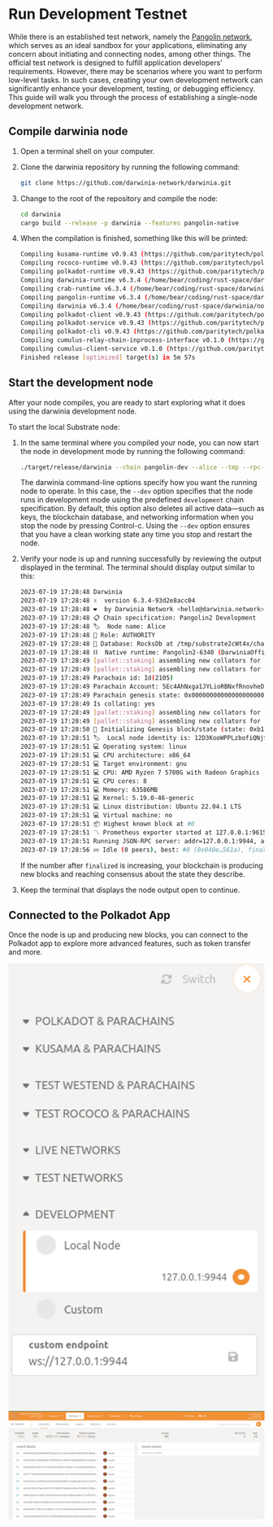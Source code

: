 # Run Development Testnet

While there is an established test network, namely the [Pangolin network](./pangolin.md), which serves as an ideal sandbox for your applications, eliminating any concern about initiating and connecting nodes, among other things. The official test network is designed to fulfill application developers' requirements. However, there may be scenarios where you want to perform low-level tasks. In such cases, creating your own development network can significantly enhance your development, testing, or debugging efficiency. This guide will walk you through the process of establishing a single-node development network.

## Compile darwinia node

1. Open a terminal shell on your computer.
2. Clone the darwinia repository by running the following command:
    
    ```bash
    git clone https://github.com/darwinia-network/darwinia.git
    ```
    
3. Change to the root of the repository and compile the node:
    
    ```bash
    cd darwinia
    cargo build --release -p darwinia --features pangolin-native
    ```
    
4. When the compilation is finished, something like this will be printed:
    
    ```bash
    Compiling kusama-runtime v0.9.43 (https://github.com/paritytech/polkadot?branch=release-v0.9.43#ba42b9ce)
    Compiling rococo-runtime v0.9.43 (https://github.com/paritytech/polkadot?branch=release-v0.9.43#ba42b9ce)
    Compiling polkadot-runtime v0.9.43 (https://github.com/paritytech/polkadot?branch=release-v0.9.43#ba42b9ce)
    Compiling darwinia-runtime v6.3.4 (/home/bear/coding/rust-space/darwinia/runtime/darwinia)
    Compiling crab-runtime v6.3.4 (/home/bear/coding/rust-space/darwinia/runtime/crab)
    Compiling pangolin-runtime v6.3.4 (/home/bear/coding/rust-space/darwinia/runtime/pangolin)
    Compiling darwinia v6.3.4 (/home/bear/coding/rust-space/darwinia/node)
    Compiling polkadot-client v0.9.43 (https://github.com/paritytech/polkadot?branch=release-v0.9.43#ba42b9ce)
    Compiling polkadot-service v0.9.43 (https://github.com/paritytech/polkadot?branch=release-v0.9.43#ba42b9ce)
    Compiling polkadot-cli v0.9.43 (https://github.com/paritytech/polkadot?branch=release-v0.9.43#ba42b9ce)
    Compiling cumulus-relay-chain-inprocess-interface v0.1.0 (https://github.com/paritytech/cumulusbranch=polkadot-v9.43#b8999fce)
    Compiling cumulus-client-service v0.1.0 (https://github.com/paritytech/cumulus?branch=polkadot-v0.9.43#b8999fce)
    Finished release [optimized] target(s) in 5m 57s
    ```
    

## Start the development node

After your node compiles, you are ready to start exploring what it does using the darwinia development node.

To start the local Substrate node:

1. In the same terminal where you compiled your node, you can now start the node in development mode by running the following command:
    
    ```bash
    ./target/release/darwinia --chain pangolin-dev --alice --tmp --rpc-external --rpc-cors all
    ```
    
    The darwinia command-line options specify how you want the running node to operate. In this case, the `--dev` option specifies that the node runs in development mode using the predefined `development` chain specification. By default, this option also deletes all active data—such as keys, the blockchain database, and networking information when you stop the node by pressing Control-c. Using the `--dev` option ensures that you have a clean working state any time you stop and restart the node.
    
2. Verify your node is up and running successfully by reviewing the output displayed in the terminal. The terminal should display output similar to this:
    
    ```bash
    2023-07-19 17:28:48 Darwinia    
    2023-07-19 17:28:48 ✌️  version 6.3.4-93d2e8acc04    
    2023-07-19 17:28:48 ❤️  by Darwinia Network <hello@darwinia.network>, 2018-2023    
    2023-07-19 17:28:48 📋 Chain specification: Pangolin2 Development    
    2023-07-19 17:28:48 🏷  Node name: Alice    
    2023-07-19 17:28:48 👤 Role: AUTHORITY    
    2023-07-19 17:28:48 💾 Database: RocksDb at /tmp/substrate2cWt4x/chains/pangolin2-development/db/full    
    2023-07-19 17:28:48 ⛓  Native runtime: Pangolin2-6340 (DarwiniaOfficialRust-0.tx0.au0)    
    2023-07-19 17:28:49 [pallet::staking] assembling new collators for new session 0 at #0    
    2023-07-19 17:28:49 [pallet::staking] assembling new collators for new session 1 at #0    
    2023-07-19 17:28:49 Parachain id: Id(2105)    
    2023-07-19 17:28:49 Parachain Account: 5Ec4AhNxga1JYLioRBNxfRnovheDELVbZTRSnKMgvSVPvNcN    
    2023-07-19 17:28:49 Parachain genesis state: 0x0000000000000000000000000000000000000000000000000000000000000000002c5871dbc5c80fec32f7372f029e271039a29c91b5ad4b0d286277de0daa05b203170a2e7597b7b7e3d84c05391d139a62b157e78786d8c082f29dcf4c11131400    
    2023-07-19 17:28:49 Is collating: yes    
    2023-07-19 17:28:49 [pallet::staking] assembling new collators for new session 0 at #0    
    2023-07-19 17:28:49 [pallet::staking] assembling new collators for new session 1 at #0    
    2023-07-19 17:28:50 🔨 Initializing Genesis block/state (state: 0xb1f3…1cda, header-hash: 0x040e…561a)    
    2023-07-19 17:28:51 🏷  Local node identity is: 12D3KooWPPLzbofiQNjSiW6CmzPmQQkaWGvUuLXjHeDc5BiwgwXE    
    2023-07-19 17:28:51 💻 Operating system: linux    
    2023-07-19 17:28:51 💻 CPU architecture: x86_64    
    2023-07-19 17:28:51 💻 Target environment: gnu    
    2023-07-19 17:28:51 💻 CPU: AMD Ryzen 7 5700G with Radeon Graphics    
    2023-07-19 17:28:51 💻 CPU cores: 8    
    2023-07-19 17:28:51 💻 Memory: 63586MB    
    2023-07-19 17:28:51 💻 Kernel: 5.19.0-46-generic    
    2023-07-19 17:28:51 💻 Linux distribution: Ubuntu 22.04.1 LTS    
    2023-07-19 17:28:51 💻 Virtual machine: no    
    2023-07-19 17:28:51 📦 Highest known block at #0    
    2023-07-19 17:28:51 〽️ Prometheus exporter started at 127.0.0.1:9615    
    2023-07-19 17:28:51 Running JSON-RPC server: addr=127.0.0.1:9944, allowed origins=["http://localhost:*", "http://127.0.0.1:*", "https://localhost:*", "https://127.0.0.1:*", "https://polkadot.js.org"]    
    2023-07-19 17:28:56 💤 Idle (0 peers), best: #0 (0x040e…561a), finalized #0 (0x040e…561a), ⬇ 0 ⬆ 0
    ```
    
    If the number after `finalized` is increasing, your blockchain is producing new blocks and reaching consensus about the state they describe.
    
3. Keep the terminal that displays the node output open to continue.

## Connected to the Polkadot App

Once the node is up and producing new blocks, you can connect to the Polkadot app to explore more advanced features, such as token transfer and more.

![evm-tutorial-dev-node-1](../../../images/evm-tutorial-dev-node-1.png)
![evm-tutorial-dev-node-2](../../../images/evm-tutorial-dev-node-2.png)